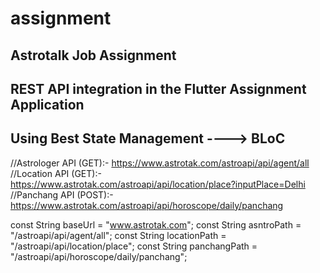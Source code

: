 # assignment

## Astrotalk Job Assignment
## REST API integration in the Flutter Assignment Application
## Using Best State Management ----> BLoC

//Astrologer API (GET):- https://www.astrotak.com/astroapi/api/agent/all
//Location API (GET):- https://www.astrotak.com/astroapi/api/location/place?inputPlace=Delhi
//Panchang API (POST):- https://www.astrotak.com/astroapi/api/horoscope/daily/panchang

const String baseUrl = "www.astrotak.com";
const String asntroPath = "/astroapi/api/agent/all";
const String locationPath = "/astroapi/api/location/place";
const String panchangPath = "/astroapi/api/horoscope/daily/panchang";
